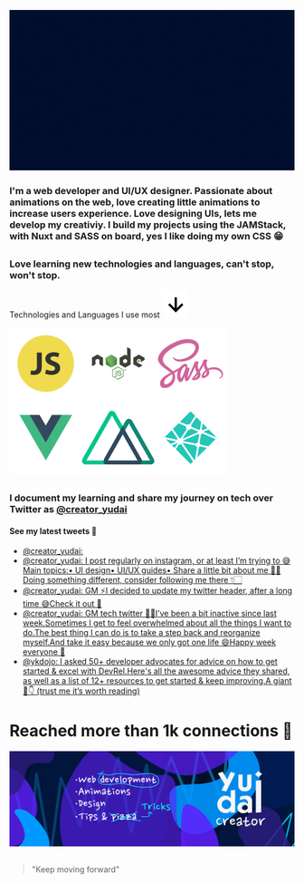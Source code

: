![intro](https://github.com/Yudai-creator/Yudai-creator/blob/master/Intro.gif)

### I'm a web developer and UI/UX designer. Passionate about animations on the web, love creating little animations to increase users experience. Love designing UIs, lets me develop my creativiy. I build my projects using the JAMStack, with Nuxt and SASS on board, yes I like doing my own CSS 😁

##

### Love learning new technologies and languages, can't stop, won't stop.

Technologies and Languages I use most ![arrow-down](https://github.com/Yudai-creator/Yudai-creator/blob/master/bx-down-arrow-alt.svg)

![js](https://github.com/Yudai-creator/Yudai-creator/blob/master/js.png)![node](https://github.com/Yudai-creator/Yudai-creator/blob/master/Node-JS-01.png)![sass](https://github.com/Yudai-creator/Yudai-creator/blob/master/sass.png)![vue](https://github.com/Yudai-creator/Yudai-creator/blob/master/Vue-JS-01.png)![nuxt](https://github.com/Yudai-creator/Yudai-creator/blob/master/Nuxt-01.png)![netlify](https://github.com/Yudai-creator/Yudai-creator/blob/master/Netlify-01.png)


##

### I document my learning and share my journey on tech over Twitter as [@creator_yudai](https://twitter.com/creator_yudai)

#### See my latest tweets 📲

<!-- TWITTER:START -->
- [@creator_yudai:](https://rss.app/articles/cb4e791f6f6d729c074351566bd3a7c508111d6e1c2db7e0d6ed95259c9363c6eb50b648389c9b2beca36f7fde110a9368d16ae9ca1a72158d32cc67)
- [@creator_yudai: I post regularly on instagram, or at least I’m trying to 😅Main topics:• UI design• UI/UX guides• Share a little bit about me 🤙🏻Doing something different, consider following me there 👇🏻](https://rss.app/articles/cb4e791f6f6d729c074351566bd3a7c508111d6e1c2db7e0d6ed95259c9363c6eb50b648389c9b2beca36f7fde110a9368d661e6c7177314833cc36a)
- [@creator_yudai: GM ⚡I decided to update my twitter header, after a long time 😅Check it out 👀](https://rss.app/articles/cb4e791f6f6d729c074351566bd3a7c508111d6e1c2db7e0d6ed95259c9363c6eb50b648389c9b2beca36f7fde110f9b64d26de1c51b7a158f3cc061)
- [@creator_yudai: GM tech twitter 🤟🏻I’ve been a bit inactive since last week.Sometimes I get to feel overwhelmed about all the things I want to do.The best thing I can do is to take a step back and reorganize myself.And take it easy because we only got one life 😄Happy week everyone 🚀](https://rss.app/articles/cb4e791f6f6d729c074351566bd3a7c508111d6e1c2db7e0d6ed95259c9363c6eb50b648389c9b2beca36f7fde150f9168d36fe4c5127b108f32c662)
- [@ykdojo: I asked 50+ developer advocates for advice on how to get started &amp; excel with DevRel.Here&#39;s all the awesome advice they shared, as well as a list of 12+ resources to get started &amp; keep improving.A giant 🧵👇 &lpar;trust me it’s worth reading&rpar;](https://rss.app/articles/cb4e791f6f6d729c074351566bd3a7c508111d6e0634b6eec8edc809918773d2f150f4096bd8da61f2a36c7fdd160a9562d269e2c5)
<!-- TWITTER:END -->

# Reached more than 1k connections 💙


![banner](https://github.com/Yudai-creator/Yudai-creator/blob/master/BANNER%20TWITTER.png)

##

> "Keep moving forward"






<!--
**Yudai-creator/Yudai-creator** is a ✨ _special_ ✨ repository because its `README.md` (this file) appears on your GitHub profile.

Here are some ideas to get you started:

- 🔭 I’m currently working on ...
- 🌱 I’m currently learning ...
- 👯 I’m looking to collaborate on ...
- 🤔 I’m looking for help with ...
- 💬 Ask me about ...
- 📫 How to reach me: ...
- 😄 Pronouns: ...
- ⚡ Fun fact: ...
-->
